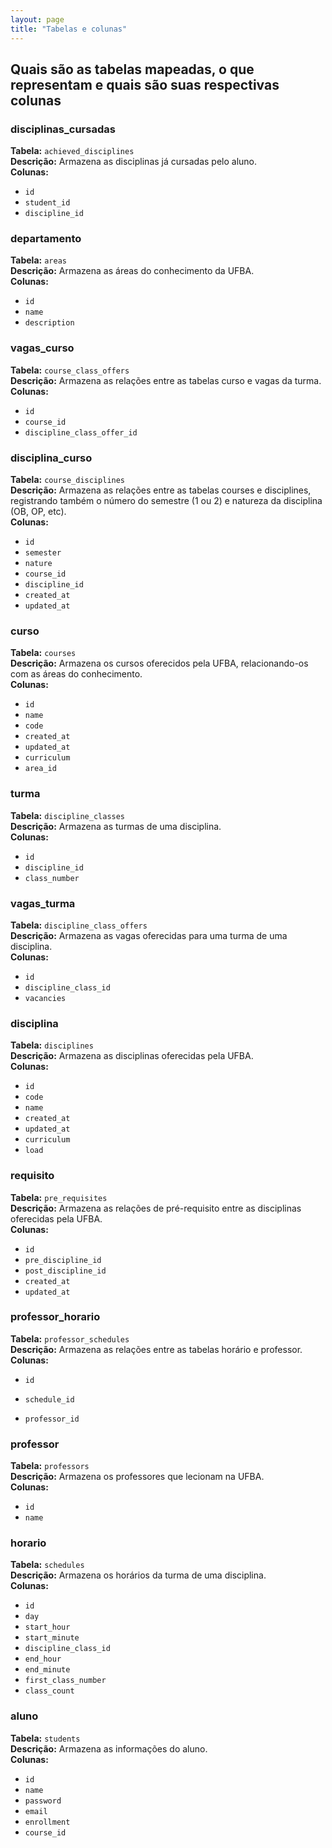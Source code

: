 ```yaml
---
layout: page
title: "Tabelas e colunas"
---
```


## Quais são as tabelas mapeadas, o que representam e quais são suas respectivas colunas

### disciplinas_cursadas

**Tabela:** `achieved_disciplines`  
**Descrição:** Armazena as disciplinas já cursadas pelo aluno.  
**Colunas:**
* `id`
* `student_id`
* `discipline_id`

### departamento

**Tabela:** `areas`  
**Descrição:** Armazena as áreas do conhecimento da UFBA.  
**Colunas:** 
* `id`
* `name`
* `description`  

### vagas_curso

**Tabela:** `course_class_offers`  
**Descrição:** Armazena as relações entre as tabelas curso e vagas da turma.  
**Colunas:**
* `id`
* `course_id`
* `discipline_class_offer_id`  

### disciplina_curso

**Tabela:** `course_disciplines`  
**Descrição:** Armazena as relações entre as tabelas courses e disciplines, registrando também o número do semestre (1 ou 2) e natureza da disciplina (OB, OP, etc).  
**Colunas:**
* `id`
* `semester`
* `nature`
* `course_id`
* `discipline_id`
* `created_at`
* `updated_at`

### curso

**Tabela:** `courses`  
**Descrição:** Armazena os cursos oferecidos pela UFBA, relacionando-os com as áreas do conhecimento.  
**Colunas:**
* `id`
* `name`
* `code`
* `created_at`
* `updated_at`
* `curriculum`
* `area_id`

### turma

**Tabela:** `discipline_classes`  
**Descrição:** Armazena as turmas de uma disciplina.   
**Colunas:**
* `id`
* `discipline_id`
* `class_number`

### vagas_turma

**Tabela:** `discipline_class_offers`  
**Descrição:** Armazena as vagas oferecidas para uma turma de uma disciplina.  
**Colunas:**
* `id`
* `discipline_class_id`
* `vacancies`

### disciplina

**Tabela:** `disciplines`  
**Descrição:** Armazena as disciplinas oferecidas pela UFBA.  
**Colunas:**
* `id`
* `code`
* `name`
* `created_at`
* `updated_at`
* `curriculum`
* `load`

### requisito

**Tabela:** `pre_requisites`  
**Descrição:** Armazena as relações de pré-requisito entre as disciplinas oferecidas pela UFBA.  
**Colunas:**
* `id`
* `pre_discipline_id`
* `post_discipline_id`
* `created_at`
* `updated_at`

### professor_horario

**Tabela:** `professor_schedules`  
**Descrição:** Armazena as relações entre as tabelas horário e professor.  
**Colunas:**
* `id`

* `schedule_id`
* `professor_id`

### professor

**Tabela:** `professors`  
**Descrição:** Armazena os professores que lecionam na UFBA.  
**Colunas:**
* `id`
* `name`

### horario

**Tabela:** `schedules`  
**Descrição:** Armazena os horários da turma de uma disciplina.  
**Colunas:**
* `id`
* `day`
* `start_hour`
* `start_minute`
* `discipline_class_id`
* `end_hour`
* `end_minute`
* `first_class_number`
* `class_count`

### aluno

**Tabela:** `students`  
**Descrição:** Armazena as informações do aluno.  
**Colunas:**
* `id`
* `name`
* `password`
* `email`
* `enrollment`
* `course_id`
